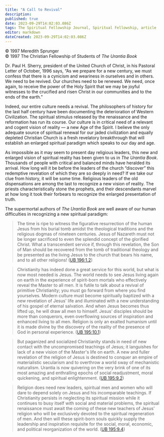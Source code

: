 ```yaml
---
title: "A Call to Revival"
description: 
published: true
date: 2023-09-29T14:02:03.086Z
tags: The Spiritual Fellowship Journal, Spiritual Fellowship, article
editor: markdown
dateCreated: 2023-09-29T14:02:03.086Z
---
```


<p class="v-card v-sheet theme--light gray lighten-3 px-2">© 1997 Meredith Sprunger<br>© 1997 The Christian Fellowship of Students of <i>The Urantia Book</i></p>

Dr. Paul H. Sherry, president of the United Church of Christ, in his Pastoral Letter of October, 1996 says, “As we prepare for a new century, we must confess that there is a cynicism and weariness in ourselves and in others. We need to be revived. Our churches need to be renewed. We need, once again, to receive the power of the Holy Spirit that we may be joyful witnesses to the crucified and risen Christ in our communities and to the ends of the earth.”

Indeed, our entire culture needs a revival. The philosophers of history for the last half century have been documenting the deterioration of Western Civilization. The spiritual stimulus released by the renaissance and the reformation has run its course. Our culture is in critical need of a relevant and cogent vision of reality — a new Age of the Spirit. I believe the only adequate source of spiritual renewal for our jaded civilization and equally depleted Christian Church is a fresh revelatory breakthrough that will establish an enlarged spiritual paradigm which speaks to our day and age.

As impossible as it may seem to present day religious leaders, this new and enlarged vision of spiritual reality has been given to us in _The Urantia Book_. Thousands of people with critical and balanced minds have heralded its arrival. How long will it be before the leaders of the church “discover” this redemptive revelation of which they are so deeply in need? If we take our clue from history, it will be some time. Religious leaders of the old dispensations are among the last to recognize a new vision of reality. The priests characteristically stone the prophets, and their descendants marvel at how long it took their forbears to recognize the enlarged presentation of truth.

The supermortal authors of _The Urantia Book_ are well aware of our human difficulties in recognizing a new spiritual paradigm:

> The time is ripe to witness the figurative resurrection of the human Jesus from his burial tomb amidst the theological traditions and the religious dogmas of nineteen centuries. Jesus of Nazareth must not be longer sacrificed to even the splendid concept of the glorified Christ. What a transcendent service if, through this revelation, the Son of Man should be recovered from the tomb of traditional theology and be presented as the living Jesus to the church that bears his name, and to all other religions! ([UB 196:1.2](/en/The_Urantia_Book/196#p1_2))

> Christianity has indeed done a great service for this world, but what is now most needed is Jesus. The world needs to see Jesus living again on earth in the experience of spirit-born mortals who effectively reveal the Master to all men. It is futile to talk about a revival of primitive Christianity; you must go forward from where you find yourselves. Modern culture must become spiritually baptized with a new revelation of Jesus' life and illuminated with a new understanding of his gospel of eternal salvation. And when Jesus becomes thus lifted up, he will draw all men to himself. Jesus' disciples should be more than conquerors, even overflowing sources of inspiration and enhanced living to all men. Religion is only an exalted humanism until it is made divine by the discovery of the reality of the presence of God in personal experience. ([UB 195:10.1](/en/The_Urantia_Book/195#p10_1))

> But paganized and socialized Christianity stands in need of new contact with the uncompromised teachings of Jesus; it languishes for lack of a new vision of the Master's life on earth. A new and fuller revelation of the religion of Jesus is destined to conquer an empire of materialistic secularism and to overthrow a world sway of mechanistic naturalism. Urantia is now quivering on the very brink of one of its most amazing and enthralling epochs of social readjustment, moral quickening, and spiritual enlightenment. ([UB 195:9.2](/en/The_Urantia_Book/195#p9_2))

> Religion does need new leaders, spiritual men and women who will dare to depend solely on Jesus and his incomparable teachings. If Christianity persists in neglecting its spiritual mission while it continues to busy itself with social and material problems, the spiritual renaissance must await the coming of these new teachers of Jesus' religion who will be exclusively devoted to the spiritual regeneration of men. And then will these spirit-born souls quickly supply the leadership and inspiration requisite for the social, moral, economic, and political reorganization of the world. ([UB 195:9.4](/en/The_Urantia_Book/195#p9_4))